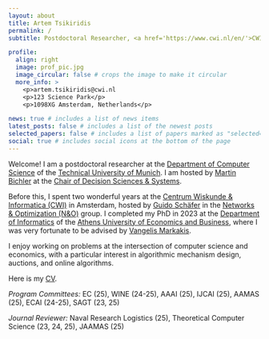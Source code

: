 ```yaml
---
layout: about
title: Artem Tsikiridis
permalink: /
subtitle: Postdoctoral Researcher, <a href='https://www.cwi.nl/en/'>CWI</a>.

profile:
  align: right
  image: prof_pic.jpg
  image_circular: false # crops the image to make it circular
  more_info: >
    <p>artem.tsikiridis@cwi.nl
    <p>123 Science Park</p>
    <p>1098XG Amsterdam, Netherlands</p>

news: true # includes a list of news items
latest_posts: false # includes a list of the newest posts
selected_papers: false # includes a list of papers marked as "selected={true}"
social: true # includes social icons at the bottom of the page
---
```


Welcome!  I am a postdoctoral researcher at the [Department of Computer Science](https://www.cs.cit.tum.de/en/cs/department/) of the [Technical University of Munich](https://www.tum.de). I am hosted by [Martin Bichler](https://www.cs.cit.tum.de/en/dss/bichler/) at the [Chair of Decision Sciences & Systems](https://www.cs.cit.tum.de/en/dss/home/).  

Before this, I spent two wonderful years at the [Centrum Wiskunde & Informatica (CWI)](https://www.cwi.nl/en/) in Amsterdam, hosted by [Guido Schäfer](https://homepages.cwi.nl/~schaefer/) in the [Networks & Optimization (N&O)](https://www.cwi.nl/en/groups/networks-and-optimization/) group.  I completed my PhD in 2023 at the [Department of Informatics](https://www.dept.aueb.gr/en/cs) of the [Athens University of Economics and Business](https://www.dept.aueb.gr/en/cs), where I was very fortunate to be advised by [Vangelis Markakis](http://pages.cs.aueb.gr/~markakis/).  

I enjoy working on problems at the intersection of computer science and economics, with a particular interest in algorithmic mechanism design, auctions, and online algorithms.

Here is my [CV](/assets/pdf/academic-cv.pdf).


*Program Committees:* EC (25), WINE (24-25), AAAI (25), IJCAI (25), AAMAS (25), ECAI (24-25), SAGT (23, 25)

*Journal Reviewer:* Naval Research Logistics (25), Theoretical Computer Science (23, 24, 25), JAAMAS (25)
